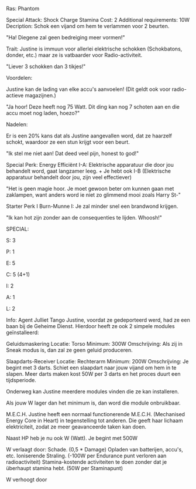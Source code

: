Ras: Phantom

Special Attack: Shock Charge
	Stamina Cost: 2
	Additional requirements: 10W
	Decription: Schok een vijand om hem te verlammen voor 2 beurten.

"Ha! Diegene zal geen bedreiging meer vormen!"

Trait: Justine is immuun voor allerlei elektrische schokken (Schokbatons, donder, etc.) maar ze is vatbaarder voor Radio-activiteit.

"Liever 3 schokken dan 3 tikjes!"

Voordelen:

Justine kan de lading van elke accu's aanvoelen! (Dit geldt ook voor radio-actieve magazijnen.)

"Ja hoor! Deze heeft nog 75 Watt. Dit ding kan nog 7 schoten aan en die accu moet nog laden, hoezo?"

Nadelen:

Er is een 20% kans dat als Justine aangevallen word, dat ze haarzelf schokt, waardoor ze een stun krijgt voor een beurt.

"Ik stel me niet aan! Dat deed veel pijn, honest to god!"

Special Perk: Energy Efficiënt
	I-A: Elektrische apparatuur die door jou behandelt word, gaat langzamer leeg.
	+ Je hebt ook I-B (Elektrische apparatuur behandelt door jou, zijn veel effectiever)

"Het is geen magie hoor. Je moet gewoon beter om kunnen gaan met zaklampen, want anders word ie niet zo glimmend mooi zoals Harry St-"

Starter Perk I
	Burn-Munne
	I: Je zal minder snel een brandwond krijgen.

 "Ik kan hot zijn zonder aan de consequenties te lijden. Whoosh!"

SPECIAL:

S: 3

P: 1

E: 5

C: 5 (4+1)

I: 2

A: 1

L: 2

Info:
Agent Julliet Tango
Justine, voordat ze gedeporteerd werd, had ze een baan bij de Geheime Dienst. Hierdoor heeft ze ook 2 simpele modules geïnstalleerd:

Geluidsmaskering
	Locatie: Torso
	Minimum: 300W
	Omschrijving: Als zij in Sneak modus is, dan zal ze geen geluid produceren.

Slaapdarts-Receiver
	Locatie: Rechterarm
	Minimum: 200W
	Omschrijving: Je begint met 3 darts. Schiet een slaapdart naar jouw vijand om hem in te slapen. Meer darts maken kost 50W per 3 darts en het proces duurt een tijdsperiode.

Onderweg kan Justine meerdere modules vinden die ze kan installeren.

Als jouw W lager dan het minimum is, dan word die module onbruikbaar.

M.E.C.H.
Justine heeft een normaal functionerende M.E.C.H. (Mechanised Energy Core in Heart) in tegenstelling tot anderen. Die geeft haar lichaam elektriciteit, zodat ze meer geavanceerde taken kan doen.

Naast HP heb je nu ook W (Watt). Je begint met 500W

W verlaagt door:
	Schade. (0,5 * Damage)
	Opladen van batterijen, accu's, etc.
	Ioniserende Straling. (-100W per Endurance punt verloren aan radioactiviteit)
	Stamina-kostende activiteiten te doen zonder dat je überhaupt stamina hebt. (50W per Staminapunt)

W verhoogt door
	













